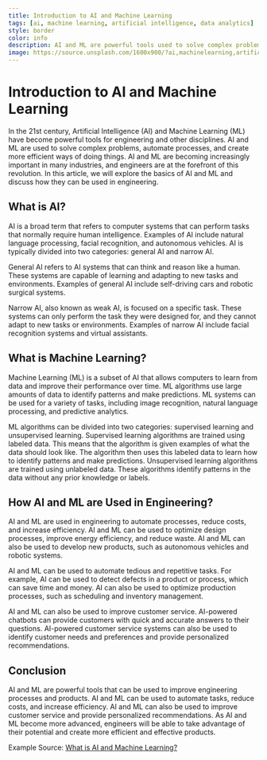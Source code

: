 ```yaml
---
title: Introduction to AI and Machine Learning 
tags: [ai, machine learning, artificial intelligence, data analytics]
style: border 
color: info 
description: AI and ML are powerful tools used to solve complex problems, automate processes and create more efficient ways of doing things. AI is divided into two categories, general AI which can think and reason like a human, and narrow AI which is focused on a specific task. ML is a subset of AI used to identify patterns and make predictions from data. AI and ML can be used in engineering to automate processes, reduce costs and increase efficiency. They can be used to optimize design processes, improve customer service and provide personalized recommendations. 
image: https://source.unsplash.com/1600x900/?ai,machinelearning,artificialintelligence 
---
```


# Introduction to AI and Machine Learning

In the 21st century, Artificial Intelligence (AI) and Machine Learning (ML) have become powerful tools for engineering and other disciplines. AI and ML are used to solve complex problems, automate processes, and create more efficient ways of doing things. AI and ML are becoming increasingly important in many industries, and engineers are at the forefront of this revolution. In this article, we will explore the basics of AI and ML and discuss how they can be used in engineering.

## What is AI?

AI is a broad term that refers to computer systems that can perform tasks that normally require human intelligence. Examples of AI include natural language processing, facial recognition, and autonomous vehicles. AI is typically divided into two categories: general AI and narrow AI. 

General AI refers to AI systems that can think and reason like a human. These systems are capable of learning and adapting to new tasks and environments. Examples of general AI include self-driving cars and robotic surgical systems. 

Narrow AI, also known as weak AI, is focused on a specific task. These systems can only perform the task they were designed for, and they cannot adapt to new tasks or environments. Examples of narrow AI include facial recognition systems and virtual assistants.

## What is Machine Learning?

Machine Learning (ML) is a subset of AI that allows computers to learn from data and improve their performance over time. ML algorithms use large amounts of data to identify patterns and make predictions. ML systems can be used for a variety of tasks, including image recognition, natural language processing, and predictive analytics.

ML algorithms can be divided into two categories: supervised learning and unsupervised learning. Supervised learning algorithms are trained using labeled data. This means that the algorithm is given examples of what the data should look like. The algorithm then uses this labeled data to learn how to identify patterns and make predictions. Unsupervised learning algorithms are trained using unlabeled data. These algorithms identify patterns in the data without any prior knowledge or labels.

## How AI and ML are Used in Engineering?

AI and ML are used in engineering to automate processes, reduce costs, and increase efficiency. AI and ML can be used to optimize design processes, improve energy efficiency, and reduce waste. AI and ML can also be used to develop new products, such as autonomous vehicles and robotic systems.

AI and ML can be used to automate tedious and repetitive tasks. For example, AI can be used to detect defects in a product or process, which can save time and money. AI can also be used to optimize production processes, such as scheduling and inventory management.

AI and ML can also be used to improve customer service. AI-powered chatbots can provide customers with quick and accurate answers to their questions. AI-powered customer service systems can also be used to identify customer needs and preferences and provide personalized recommendations.

## Conclusion

AI and ML are powerful tools that can be used to improve engineering processes and products. AI and ML can be used to automate tasks, reduce costs, and increase efficiency. AI and ML can also be used to improve customer service and provide personalized recommendations. As AI and ML become more advanced, engineers will be able to take advantage of their potential and create more efficient and effective products.

Example Source: [What is AI and Machine Learning?](https://www.techopedia.com/definition/31821/artificial-intelligence-ai-and-machine-learning-ml) 